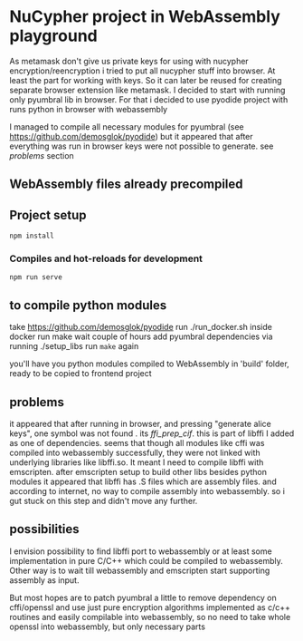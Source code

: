 # NuCypher project  in WebAssembly playground

As metamask don't give us private keys for using with nucypher encryption/reencryption i tried to put all nucypher stuff into browser. At least the part for working with keys. So it can later be reused for creating separate browser extension like metamask.
I decided to start with running only pyumbral lib in browser. For that i decided to use pyodide project with runs python in browser with webassembly

I managed to compile all necessary modules for pyumbral 
(see https://github.com/demosglok/pyodide) but it appeared that after everything was run in browser keys were not possible to generate. see *problems* section

## WebAssembly files already precompiled

## Project setup
```
npm install
```

### Compiles and hot-reloads for development
```
npm run serve
```


## to compile python modules
take https://github.com/demosglok/pyodide
run ./run_docker.sh
inside docker run make
wait couple of hours
add pyumbral dependencies via running ./setup_libs
run `make` again

you'll have you python modules compiled to WebAssembly in 'build' folder, ready to be copied to frontend project

## problems
it appeared that after running in browser, and pressing "generate alice keys", one symbol was not found . its _ffi_prep_cif_.
this is part of libffi I added as one of dependencies. seems that though all modules like cffi was compiled into webassembly successfully, they were not linked with underlying libraries like libffi.so. It meant I need to compile libffi with emscripten.
after emscripten setup to build other libs besides python modules it appeared that libffi has .S files which are assembly files. and according to internet, no way to compile assembly into webassembly. so i gut stuck on this step and didn't move any further.

## possibilities
I envision possibility to find libffi port to webassembly or at least some implementation in pure C/C++ which could be compiled to webassembly. 
Other way is to wait till webassembly and emscripten start supporting assembly as input.

But most hopes are to patch pyumbral a little to remove dependency on cffi/openssl and use just pure encryption algorithms implemented as c/c++ routines and easily compilable into webassembly, so no need to take whole openssl into webassembly, but only necessary parts
